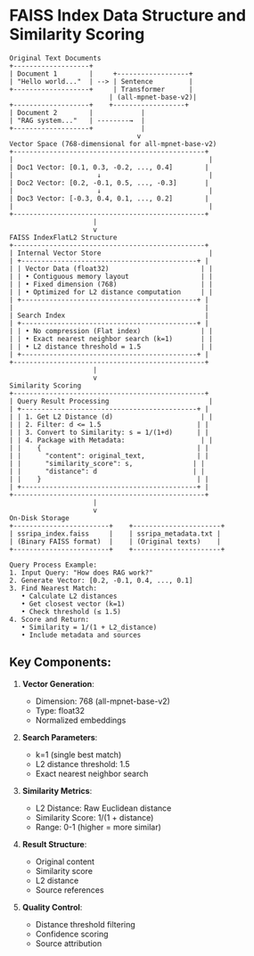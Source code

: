 # FAISS Index Data Structure and Similarity Scoring

```
Original Text Documents
+-------------------+
| Document 1        |     +------------------+
| "Hello world..."  | --> | Sentence         |
+-------------------+     | Transformer      | 
                         | (all-mpnet-base-v2)|
+-------------------+    +------------------+
| Document 2        |            |
| "RAG system..."   | --------→  |  
+-------------------+            |
                                v
Vector Space (768-dimensional for all-mpnet-base-v2)
+------------------------------------------------+
|                                                 |
| Doc1 Vector: [0.1, 0.3, -0.2, ..., 0.4]        |
|                     ↓                           |
| Doc2 Vector: [0.2, -0.1, 0.5, ..., -0.3]       |
|                     ↓                           |
| Doc3 Vector: [-0.3, 0.4, 0.1, ..., 0.2]        |
|                                                 |
+------------------------------------------------+
                     |
                     v
FAISS IndexFlatL2 Structure
+------------------------------------------------+
| Internal Vector Store                           |
| +--------------------------------------------+ |
| | Vector Data (float32)                       | |
| | • Contiguous memory layout                  | |
| | • Fixed dimension (768)                     | |
| | • Optimized for L2 distance computation     | |
| +--------------------------------------------+ |
|                                                |
| Search Index                                   |
| +--------------------------------------------+ |
| | • No compression (Flat index)               | |
| | • Exact nearest neighbor search (k=1)       | |
| | • L2 distance threshold = 1.5               | |
| +--------------------------------------------+ |
+------------------------------------------------+
                     |
                     v
Similarity Scoring
+------------------------------------------------+
| Query Result Processing                         |
| +--------------------------------------------+ |
| | 1. Get L2 Distance (d)                      | |
| | 2. Filter: d <= 1.5                        | |
| | 3. Convert to Similarity: s = 1/(1+d)      | |
| | 4. Package with Metadata:                   | |
| |    {                                       | |
| |      "content": original_text,             | |
| |      "similarity_score": s,               | |
| |      "distance": d                        | |
| |    }                                       | |
| +--------------------------------------------+ |
+------------------------------------------------+
                     |
                     v
On-Disk Storage
+------------------------+    +----------------------+
| ssripa_index.faiss     |    | ssripa_metadata.txt |
| (Binary FAISS format)  |    | (Original texts)    |
+------------------------+    +----------------------+

Query Process Example:
1. Input Query: "How does RAG work?"
2. Generate Vector: [0.2, -0.1, 0.4, ..., 0.1]
3. Find Nearest Match:
   • Calculate L2 distances
   • Get closest vector (k=1)
   • Check threshold (≤ 1.5)
4. Score and Return:
   • Similarity = 1/(1 + L2_distance)
   • Include metadata and sources
```

## Key Components:

1. **Vector Generation**:
   - Dimension: 768 (all-mpnet-base-v2)
   - Type: float32
   - Normalized embeddings

2. **Search Parameters**:
   - k=1 (single best match)
   - L2 distance threshold: 1.5
   - Exact nearest neighbor search

3. **Similarity Metrics**:
   - L2 Distance: Raw Euclidean distance
   - Similarity Score: 1/(1 + distance)
   - Range: 0-1 (higher = more similar)

4. **Result Structure**:
   - Original content
   - Similarity score
   - L2 distance
   - Source references

5. **Quality Control**:
   - Distance threshold filtering
   - Confidence scoring
   - Source attribution

